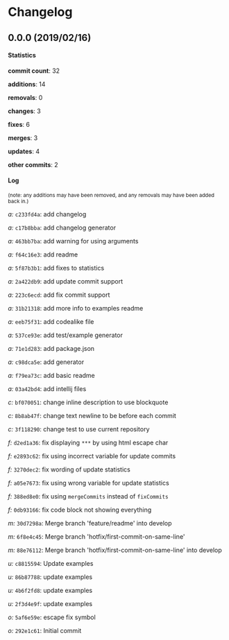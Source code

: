 # Changelog
## 0.0.0 (2019/02/16)
#### Statistics
**commit count**: 32

**additions**: 14

**removals**: 0

**changes**: 3

**fixes**: 6

**merges**: 3

**updates**: 4

**other commits**: 2

#### Log
<small>(note: any additions may have been removed, and any removals may have been added back in.)</small>

*a:* `c233fd4a`: add changelog

*a:* `c17b8bba`: add changelog generator

*a:* `463bb7ba`: add warning for using arguments

*a:* `f64c16e3`: add readme

*a:* `5f87b3b1`: add fixes to statistics

*a:* `2a422db9`: add update commit support

*a:* `223c6ecd`: add fix commit support

*a:* `31b21318`: add more info to examples readme

*a:* `eeb75f31`: add codealike file

*a:* `537ce93e`: add test/example generator

*a:* `71e1d283`: add package.json

*a:* `c98dca5e`: add generator

*a:* `f79ea73c`: add basic readme

*a:* `03a42bd4`: add intellij files

*c:* `bf070051`: change inline description to use blockquote

*c:* `8b8ab47f`: change text newline to be before each commit

*c:* `3f118290`: change test to use current repository

*f:* `d2ed1a36`: fix displaying `***` by using html escape char

*f:* `e2893c62`: fix using incorrect variable for update commits

*f:* `3270dec2`: fix wording of update statistics

*f:* `a05e7673`: fix using wrong variable for update statistics

*f:* `388ed8e0`: fix using `mergeCommits` instead of `fixCommits`

*f:* `0db93166`: fix code block not showing everything

*m:* `30d7298a`: Merge branch 'feature/readme' into develop

*m:* `6f8e4c45`: Merge branch 'hotfix/first-commit-on-same-line'

*m:* `88e76112`: Merge branch 'hotfix/first-commit-on-same-line' into develop

*u:* `c8815594`: Update examples

*u:* `86b87788`: update examples

*u:* `4b6f2fd8`: update examples

*u:* `2f3d4e9f`: update examples

*o:* `5af6e59e`: escape fix symbol

*o:* `292e1c61`: Initial commit
